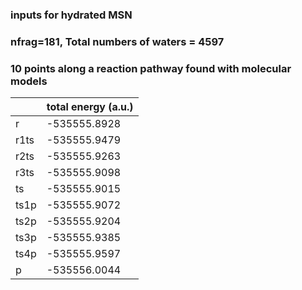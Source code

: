 ### inputs for hydrated MSN
### nfrag=181, Total numbers of waters = 4597
### 10 points along a reaction pathway found with molecular models

| |         total energy (a.u.) |
|---|----|
|r	|-535555.8928|
|r1ts	|-535555.9479|
|r2ts	|-535555.9263|
|r3ts	|-535555.9098|
|ts	|-535555.9015|
|ts1p	|-535555.9072|
|ts2p	|-535555.9204|
|ts3p	|-535555.9385|
|ts4p	|-535555.9597|
|p	|-535556.0044|
